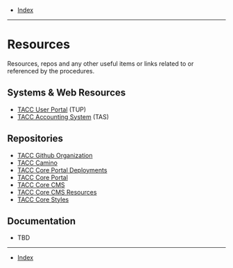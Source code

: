 - [Index](../index.md)

---

# Resources

Resources, repos and any other useful items or links related to or referenced by the procedures.

## Systems & Web Resources

- [TACC User Portal](https://portal.tacc.utexas.edu/home) (TUP)
- [TACC Accounting System](https://tas.tacc.utexas.edu) (TAS)

## Repositories

- [TACC Github Organization](https://github.com/TACC)
- [TACC Camino](https://github.com/TACC/Camino)
- [TACC Core Portal Deployments](https://github.com/TACC/Core-Portal-Deployments)
- [TACC Core Portal](https://github.com/TACC/Core-Portal)
- [TACC Core CMS](https://github.com/TACC/Core-CMS)
- [TACC Core CMS Resources](https://github.com/TACC/Core-CMS-Resources)
- [TACC Core Styles](https://github.com/TACC/Core-Styles)

## Documentation

- TBD

---

- [Index](../index.md)
